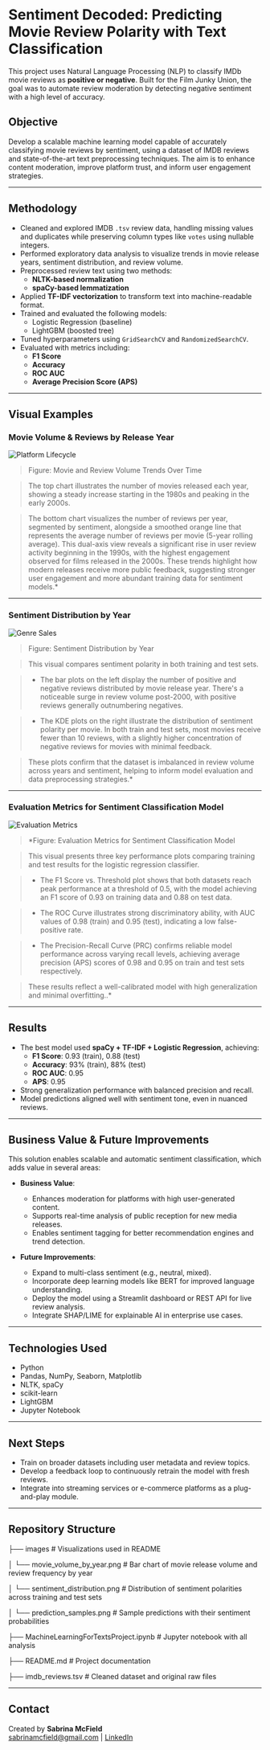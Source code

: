 #  Sentiment Decoded: Predicting Movie Review Polarity with Text Classification

This project uses Natural Language Processing (NLP) to classify IMDb movie reviews as **positive or negative**. Built for the Film Junky Union, the goal was to automate review moderation by detecting negative sentiment with a high level of accuracy.

##  Objective

Develop a scalable machine learning model capable of accurately classifying movie reviews by sentiment, using a dataset of IMDB reviews and state-of-the-art text preprocessing techniques. The aim is to enhance content moderation, improve platform trust, and inform user engagement strategies.

---

##  Methodology

- Cleaned and explored IMDB `.tsv` review data, handling missing values and duplicates while preserving column types like `votes` using nullable integers.
- Performed exploratory data analysis to visualize trends in movie release years, sentiment distribution, and review volume.
- Preprocessed review text using two methods:
  - **NLTK-based normalization**
  - **spaCy-based lemmatization**
- Applied **TF-IDF vectorization** to transform text into machine-readable format.
- Trained and evaluated the following models:
  - Logistic Regression (baseline)
  - LightGBM (boosted tree)
- Tuned hyperparameters using `GridSearchCV` and `RandomizedSearchCV`.
- Evaluated with metrics including:
  - **F1 Score**
  - **Accuracy**
  - **ROC AUC**
  - **Average Precision Score (APS)**

---

##  Visual Examples

###  Movie Volume & Reviews by Release Year  
![Platform Lifecycle](images/movie_volume_reviews_by_year.png)  
> Figure: Movie and Review Volume Trends Over Time

> The top chart illustrates the number of movies released each year, showing a steady increase starting in the 1980s and peaking in the early 2000s.

> The bottom chart visualizes the number of reviews per year, segmented by sentiment, alongside a smoothed orange line that represents the average number of reviews per movie (5-year rolling average). This dual-axis view reveals a significant rise in user review activity beginning in the 1990s, with the highest engagement observed for films released in the 2000s.
These trends highlight how modern releases receive more public feedback, suggesting stronger user engagement and more abundant training data for sentiment models.*

---

###  Sentiment Distribution by Year  
![Genre Sales](images/sentiment_distribution.png)  
> Figure: Sentiment Distribution by Year 

> This visual compares sentiment polarity in both training and test sets.

> * The bar plots on the left display the number of positive and negative reviews distributed by movie release year. There's a noticeable surge in review volume post-2000, with positive reviews generally outnumbering negatives.

> * The KDE plots on the right illustrate the distribution of sentiment polarity per movie. In both train and test sets, most movies receive fewer than 10 reviews, with a slightly higher concentration of negative reviews for movies with minimal feedback.

> These plots confirm that the dataset is imbalanced in review volume across years and sentiment, helping to inform model evaluation and data preprocessing strategies.*

---

###  Evaluation Metrics for Sentiment Classification Model 
![Evaluation Metrics](images/evaluation_metrics.png)  
> *Figure: Evaluation Metrics for Sentiment Classification Model

> This visual presents three key performance plots comparing training and test results for the logistic regression classifier.

> * The F1 Score vs. Threshold plot shows that both datasets reach peak performance at a threshold of 0.5, with the model achieving an F1 score of 0.93 on training data and 0.88 on test data.

> * The ROC Curve illustrates strong discriminatory ability, with AUC values of 0.98 (train) and 0.95 (test), indicating a low false-positive rate.

> * The Precision-Recall Curve (PRC) confirms reliable model performance across varying recall levels, achieving average precision (APS) scores of 0.98 and 0.95 on train and test sets respectively.

> These results reflect a well-calibrated model with high generalization and minimal overfitting..*

---

##  Results

- The best model used **spaCy + TF-IDF + Logistic Regression**, achieving:
  - **F1 Score**: 0.93 (train), 0.88 (test)
  - **Accuracy**: 93% (train), 88% (test)
  - **ROC AUC**: 0.95
  - **APS**: 0.95
- Strong generalization performance with balanced precision and recall.
- Model predictions aligned well with sentiment tone, even in nuanced reviews.

---

##  Business Value & Future Improvements

This solution enables scalable and automatic sentiment classification, which adds value in several areas:

-  **Business Value**:
    - Enhances moderation for platforms with high user-generated content.
    - Supports real-time analysis of public reception for new media releases.
    - Enables sentiment tagging for better recommendation engines and trend detection.

-  **Future Improvements**:
    - Expand to multi-class sentiment (e.g., neutral, mixed).
    - Incorporate deep learning models like BERT for improved language understanding.
    - Deploy the model using a Streamlit dashboard or REST API for live review analysis.
    - Integrate SHAP/LIME for explainable AI in enterprise use cases.

---

##  Technologies Used

- Python
- Pandas, NumPy, Seaborn, Matplotlib
- NLTK, spaCy
- scikit-learn
- LightGBM
- Jupyter Notebook

---

##  Next Steps

- Train on broader datasets including user metadata and review topics.
- Develop a feedback loop to continuously retrain the model with fresh reviews.
- Integrate into streaming services or e-commerce platforms as a plug-and-play module.

---

## Repository Structure

├── images   # Visualizations used in README

│   └── movie_volume_by_year.png      # Bar chart of movie release volume and review frequency by year

│   └── sentiment_distribution.png    # Distribution of sentiment polarities across training and test sets

│   └── prediction_samples.png        # Sample predictions with their sentiment probabilities

├── MachineLearningForTextsProject.ipynb   # Jupyter notebook with all analysis

├── README.md   # Project documentation

├── imdb_reviews.tsv   # Cleaned dataset and original raw files

---

##  Contact

Created by **Sabrina McField**  
sabrinamcfield@gmail.com | [LinkedIn](https://www.linkedin.com/in/sabrinamcfield)

